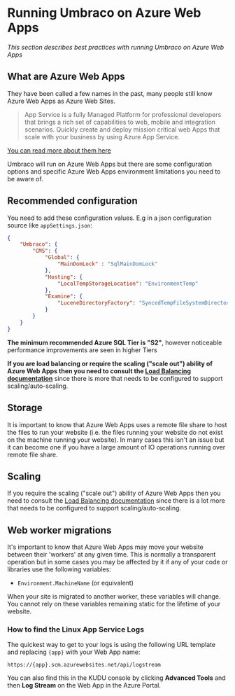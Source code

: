 ﻿---
versionFrom: 9.0.0
---

# Running Umbraco on Azure Web Apps

_This section describes best practices with running Umbraco on Azure Web Apps_

## What are Azure Web Apps

They have been called a few names in the past, many people still know Azure Web Apps as Azure Web Sites.

> App Service is a fully Managed Platform for professional developers that brings a rich set of capabilities to web, mobile and integration scenarios. Quickly create and deploy mission critical web Apps that scale with your business by using Azure App Service.

[You can read more about them here](https://azure.microsoft.com/en-us/documentation/articles/app-service-web-overview/)

Umbraco will run on Azure Web Apps but there are some configuration options and specific Azure Web Apps environment limitations you need to be aware of.

## Recommended configuration

You need to add these configuration values. E.g in a json configuration source like `appSettings.json`:

```json
{
    "Umbraco": {
        "CMS": {
            "Global": {
                "MainDomLock" : "SqlMainDomLock"
            },
            "Hosting": {
                "LocalTempStorageLocation": "EnvironmentTemp"
            },
            "Examine": {
                "LuceneDirectoryFactory": "SyncedTempFileSystemDirectoryFactory"
            }
        }
    }
}
```

__The minimum recommended Azure SQL Tier is "S2"__, however noticeable performance improvements are seen in higher Tiers

__If you are load balancing or require the scaling ("scale out") ability of Azure Web Apps then you need to consult the
[Load Balancing documentation](Load-Balancing/index.md)__ since there is more that needs to be configured to support scaling/auto-scaling.

## Storage

It is important to know that Azure Web Apps uses a remote file share to host the files to run your website (i.e. the files running your website do not exist on the machine running your website). In many cases this isn't an issue but it can become one if you have a large amount of IO operations running over remote file share.

## Scaling

If you require the scaling ("scale out") ability of Azure Web Apps then you need to consult
the [Load Balancing documentation](Load-Balancing/index.md) since there is a lot more that needs
to be configured to support scaling/auto-scaling.

## Web worker migrations

It's important to know that Azure Web Apps may move your website between their 'workers' at any given time. This is normally a transparent operation but in some cases you may be affected by it if any of your code or libraries use the following variables:

* `Environment.MachineName` (or equivalent)

When your site is migrated to another worker, these variables will change.
You cannot rely on these variables remaining static for the lifetime of your website.

### How to find the Linux App Service Logs

The quickest way to get to your logs is using the following URL template and replacing `{app}` with your Web App name:

`https://{app}.scm.azurewebsites.net/api/logstream`

You can also find this in the KUDU console by clicking **Advanced Tools** and then **Log Stream** on the Web App in the Azure Portal.
